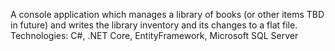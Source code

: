 A console application which manages a library of books (or other items TBD in future) and writes the library inventory and its changes to a flat file. 
Technologies: C#, .NET Core, EntityFramework, Microsoft SQL Server
